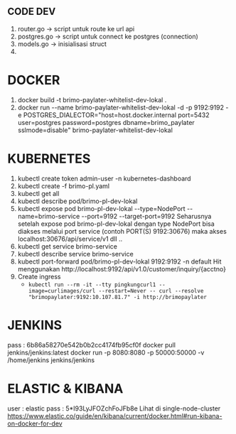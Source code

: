 ## CODE DEV
1. router.go -> script untuk route ke url api
2. postgres.go -> script untuk connect ke postgres (connection)
3. models.go -> inisialisasi struct 
4. 


# DOCKER
1. docker build -t brimo-paylater-whitelist-dev-lokal .
2. docker run --name brimo-paylater-whitelist-dev-lokal -d -p 9192:9192 -e POSTGRES_DIALECTOR="host=host.docker.internal port=5432 user=postgres password=postgres dbname=brimo_paylater sslmode=disable" brimo-paylater-whitelist-dev-lokal

# KUBERNETES
1. kubectl create token admin-user -n kubernetes-dashboard
2. kubectl create -f brimo-pl.yaml
3. kubectl get all
4. kubectl describe pod/brimo-pl-dev-lokal
5. kubectl expose pod brimo-pl-dev-lokal --type=NodePort --name=brimo-service --port=9192 --target-port=9192
    Seharusnya setelah expose pod brimo-pl-dev-lokal dengan type NodePort bisa diakses melalui port service (contoh PORT(S) 9192:30676) maka akses localhost:30676/api/service/v1 dll ..
6. kubectl get service brimo-service
7. kubectl describe service brimo-service
8. kubectl port-forward pod/brimo-pl-dev-lokal 9192:9192 -n default
Hit menggunakan http://localhost:9192/api/v1.0/customer/inquiry/{acctno}
9. Create ingress
    - ```kubectl run --rm -it --tty pingkungcurl1 --image=curlimages/curl --restart=Never -- curl --resolve "brimopaylater:9192:10.107.81.7" -i http://brimopaylater```

# JENKINS
pass : 6b86a58270e542b0b2cc4174fb95cf0f
docker pull jenkins/jenkins:latest
docker run -p 8080:8080 -p 50000:50000 -v /home/jenkins jenkins/jenkins


# ELASTIC & KIBANA
user : elastic
pass : 5*I93LyJFOZchFoJFb8e
Lihat di single-node-cluster
https://www.elastic.co/guide/en/kibana/current/docker.html#run-kibana-on-docker-for-dev